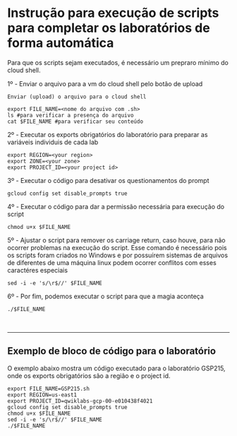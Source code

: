 # **Instrução para execução de scripts para completar os laboratórios de forma automática**

Para que os scripts sejam executados, é necessário um prepraro mínimo do cloud shell.

1º - Enviar o arquivo para a vm do cloud shell pelo botão de upload

    Enviar (upload) o arquivo para o cloud shell
>
    export FILE_NAME=<nome do arquivo com .sh>
    ls #para verificar a presença do arquivo
    cat $FILE_NAME #para verificar seu conteúdo

2º - Executar os exports obrigatórios do laboratório para preparar as variáveis individuis de cada lab

    export REGION=<your region>
    export ZONE=<your zone>
    export PROJECT_ID=<your project id>

3º - Executar o código para desativar os questionamentos do prompt

    gcloud config set disable_prompts true

4º - Executar o código para dar a permissão necessária para execução do script

    chmod u+x $FILE_NAME

5º - Ajustar o script para remover os carriage return, caso houve, para não ocorrer problemas na execução do script. Esse comando é necessário pois os scripts foram criados no Windows e por possuírem sistemas de arquivos de diferentes de uma máquina linux podem ocorrer conflitos com esses caractéres especiais

    sed -i -e 's/\r$//' $FILE_NAME
    
6º - Por fim, podemos executar o script para que a magia aconteça

    ./$FILE_NAME

<br>

---

## Exemplo de bloco de código para o laboratório

O exemplo abaixo mostra um código executado para o laboratório GSP215, onde os exports obrigatórios são a região e o project id.

    export FILE_NAME=GSP215.sh
    export REGION=us-east1
    export PROJECT_ID=qwiklabs-gcp-00-e010438f4021
    gcloud config set disable_prompts true
    chmod u+x $FILE_NAME
    sed -i -e 's/\r$//' $FILE_NAME
    ./$FILE_NAME
